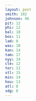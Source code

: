```yaml
---
layout: post
smith: 102
johnson: 96
pit: 12
phi: 12
bal: 18
bos: 11
lad: 8
was: 10
kan: 14
tam: 17
nyy: 14
cle: 12
tor: 12
stl: 15
min: 14
hou: 13
atl: 8
sdg: 8
---
```

